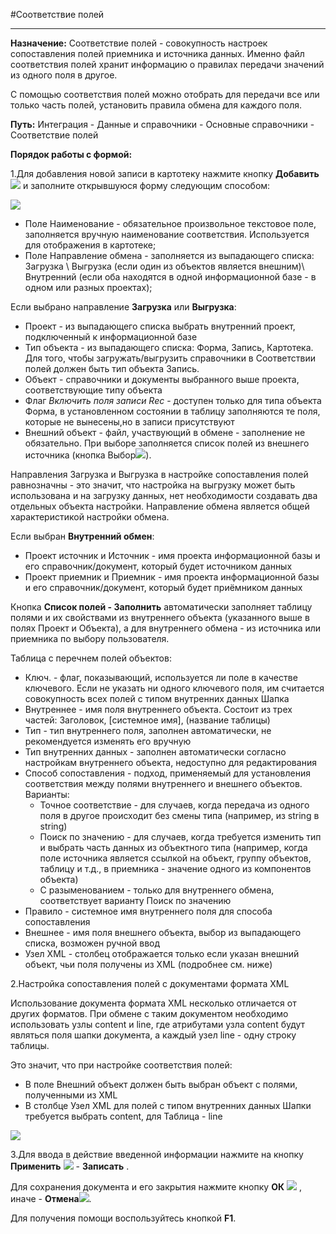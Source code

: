 ﻿#Соответствие полей


----------


**Назначение:** Соответствие полей - совокупность настроек сопоставления полей приемника и источника данных. Именно файл соответствия полей хранит информацию о правилах передачи значений из одного поля в другое.

С помощью соответствия полей можно отобрать для передачи все или только часть полей, установить правила обмена для каждого поля.


**Путь:**  Интеграция - Данные и справочники - Основные справочники - Соответствие полей


**Порядок работы с формой:**

1.Для добавления новой записи в картотеку нажмите кнопку **Добавить** ![](topic:Integration.AddFiles.Buttons.Btn_Add.png) и заполните открывшуюся форму следующим способом:


<img src="topic:AddFiles.ScreenShots.Screenshot_10892.jpg">

- Поле Наименование - обязательное произвольное текстовое поле, заполняется вручную наименование соответствия. Используется для отображения в картотеке;
- Поле Направление обмена - заполняется из выпадающего списка: Загрузка \ Выгрузка (если один из объектов является внешним)\ Внутренний (если оба находятся в одной информационной базе - в одном или разных проектах);

Если выбрано направление **Загрузка** или **Выгрузка**:

- Проект - из выпадающего списка выбрать внутренний проект, подключенный к информационной базе 
- Тип объекта - из выпадающего списка: Форма, Запись, Картотека. Для того, чтобы загружать/выгрузить справочники в Соответствии полей должен быть тип объекта Запись.
- Объект - справочники и документы выбранного выше проекта, соответствующие типу объекта 
- Флаг *Включить поля записи Rec* - доступен только для типа объекта Форма, в установленном состоянии в таблицу заполняются те поля, которые не вынесены,но в записи присутствуют 
- Внешний объект - файл, участвующий в обмене - заполнение не обязательно. При выборе заполняется список полей из внешнего источника (кнопка Выбор![](topic:Integration.AddFiles.Buttons.Btn_select.png)).

Направления Загрузка и Выгрузка в настройке сопоставления полей равнозначны - это значит, что настройка на выгрузку может быть использована и на загрузку данных, нет необходимости создавать два отдельных объекта настройки. Направление обмена является общей характеристикой настройки обмена.

Если выбран **Внутренний обмен**:

- Проект источник и Источник - имя проекта информационной базы и его справочник/документ, который будет источником данных 
- Проект приемник и Приемник - имя проекта информационной базы и его справочник/документ, который будет приёмником данных 

Кнопка **Список полей - Заполнить**  автоматически заполняет таблицу полями и их свойствами из внутреннего объекта (указанного выше в полях Проект и Объекта), а для внутреннего обмена - из источника или приемника по выбору пользователя.

Таблица с перечнем полей объектов:

- Ключ. - флаг, показывающий, используется ли поле в качестве ключевого. Если не указать ни одного ключевого поля, им считается совокупность всех полей с типом внутренних данных Шапка 
- Внутреннее - имя поля внутреннего объекта. Состоит из трех частей: Заголовок, [системное имя], (название таблицы) 
- Тип - тип внутреннего поля, заполнен автоматически, не рекомендуется изменять его вручную 
- Тип внутренних данных - заполнен автоматически согласно настройкам внутреннего объекта, недоступно для редактирования 
- Способ сопоставления - подход, применяемый для установления соответствия между полями внутреннего и внешнего объектов. Варианты: 
    - Точное соответствие - для случаев, когда передача из одного поля в другое происходит без смены типа (например, из string в string) 
    - Поиск по значению - для случаев, когда требуется изменить тип и выбрать часть данных из объектного типа (например, когда поле источника является ссылкой на объект, группу объектов, таблицу и т.д., в приемника - значение одного из компонентов объекта) 
    - С разыменованием - только для внутреннего обмена, соответствует варианту Поиск по значению 
- Правило - системное имя внутреннего поля для способа сопоставления 
- Внешнее - имя поля внешнего объекта, выбор из выпадающего списка, возможен ручной ввод 
- Узел XML - столбец отображается только если указан внешний объект, чьи поля получены из XML (подробнее см. ниже)  

2.Настройка сопоставления полей с документами формата XML

Использование документа формата XML несколько отличается от других форматов. При обмене с таким документом необходимо использовать узлы content и line, где атрибутами узла content будут являться поля шапки документа, а каждый узел line - одну строку таблицы.

Это значит, что при настройке соответствия полей:

- В поле Внешний объект должен быть выбран объект с полями, полученными из XML 
- В столбце Узел XML для полей с типом внутренних данных Шапки требуется выбрать content, для Таблица - line 


<img src="topic:AddFiles.ScreenShots.Screenshot_10922.jpg">


3.Для ввода в действие введенной информации нажмите на кнопку **Применить** ![](topic:Integration.AddFiles.Buttons.Btn_OK.png) - **Записать** .

Для сохранения документа и его закрытия нажмите кнопку **ОК** ![](topic:Integration.AddFiles.Buttons.Btn_Post.png) , иначе  -  **Отмена**![](topic:Integration.AddFiles.Buttons.BtnCloseCancel.png).

Для получения помощи воспользуйтесь кнопкой  **F1**.